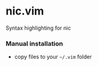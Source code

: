 # nic.vim

Syntax highlighting for nic

### Manual installation

* copy files to your `~/.vim` folder
